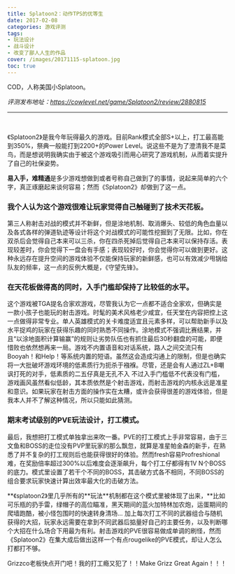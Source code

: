 ```yaml
---
title: Splatoon2：动作TPS的优等生
date: 2017-02-08
categories: 游戏评测
tags: 
- 玩法设计
- 战斗设计
- 改变了鄙人人生的作品
cover: /images/20171115-splatoon.jpg
toc: true
---
```


COD，人称美国小Splatoon。

<!--more-->

*评测发布地址：https://cowlevel.net/game/Splatoon2/review/2880815*

---

</br>

《Splatoon2》是我今年玩得最久的游戏。目前Rank模式全部S+以上，打工最高能到350%，祭典一般能打到2200+的Power  Level。说这些不是为了澄清我不是菜鸟，而是想说明我确实由于被这个游戏吸引而用心研究了游戏机制，从而着实提升了自己的社保姿势。

**易入手，难精通**是多少游戏想做到或者号称自己做到了的事情，说起来简单的六个字，真正琢磨起来谈何容易；然而《Splatoon2》却做到了这一点。

### **我个人认为这个游戏很难让玩家觉得自己触碰到了技术天花板。**

第三人称射击对战的模式并不新鲜，但是涂地机制、取消爆头、较低的角色血量以及各式各样的弹道轨迹等设计将这个对战模式的可能性挖掘到了无限。比如，你在双杀后会觉得自己本来可以三杀，你在四杀死掉后觉得自己本来可以保持存活。表现较差时，你会觉得下一盘会有手感；表现较好时，你会觉得你可以做到更好。这种永远存在提升空间的游戏体验不仅能保持玩家的新鲜感，也可以有效减少甩锅给队友的频率，这一点的反例大概是，《守望先锋》。

### **在天花板做得高的同时，入手门槛却保持了比较低的水平。**

这个游戏被TGA提名合家欢游戏，尽管我认为它一点都不适合全家欢，但确实是一款小孩子也能玩的射击游戏。时髦的美术风格老少咸宜，任天堂在内容把控上这一点做得非常专业。单人英雄模式的关卡难度适宜且元素多样，可以帮助新手以及水平捉鸡的玩家在获得乐趣的同时熟悉不同操作。涂地模式不强调比赛结果，并且“以涂地面积计算输赢”的规则让劣势队伍也有抓住最后30秒翻盘的可能，即便惜败也依然想再来一局。游戏不内置语音和对话系统，路人之间交流只有Booyah！和Help！等系统内置的短语。虽然这会造成沟通上的限制，但是也确实将一大批破坏游戏环境的低素质行为扼杀于襁褓。尽管，还是会有人通过ZL+B嘲讽打死的对手，低素质的二五仔真是无孔不入 不过入手门槛低不代表没有门槛，游戏画风虽然看似低龄，其本质依然是个射击游戏，而射击游戏的内核永远是准星和意识。如果玩家在射击方面的操作实在太糟，或许会获得很差的游戏体验，但是我本人并不了解这种情况，所以只能如此猜测。

### **期末考试级别的PVE玩法设计，打工模式。**

最后，我想把打工模式单独拿出来吹一番。PVE的打工模式上手非常容易，由于三文鱼和BOSS的走位没有PVP里玩家的那么飘忽，就算是准星帕金森的新手，在熟悉了并不复杂的打工规则后也能获得很好的体验。然而fresh容易Profreshional难，在奖励倍率超过300%以后难度会逐渐飙升，每个打工仔都得有1V N个BOSS的底力。模式里设置了若干个不同的BOSS，其击破方式各不相同，不同BOSS的组合要求玩家快速计算出效率最大化的击破方法。

**《splatoon2》里几乎所有的\**玩法\**机制都在这个模式里被体现了出来，**比如可乐瓶的扔手雷，绿帽子的高位瞄准，黑天期间的蓝火加特林加农炮，运蛋期间的爬墙跑酷，被小怪包围时的快速转身清场...  加上每次打工不同的武器组合与随机获得的大招，玩家永远需要在拿到不同武器后掂量好自己的主要任务，以及判断哪个大招在什么场合下用最为有利。射击游戏的PVE很容易做成单调的刷怪，然而《Splatoon2》在集大成后做出这样一个有点rougelike的PVE模式，却让人怎么打都打不够。

Grizzco老板快点开门吧！我的打工瘾又犯了！！Make Grizz Great Again！！！

</br>

